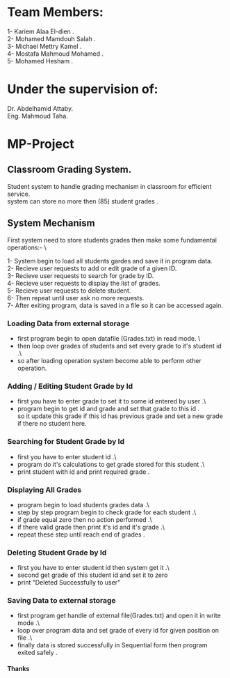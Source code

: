 # Team Members:
  1- Kariem Alaa El-dien .\
  2- Mohamed Mamdouh Salah .\
  3- Michael Mettry Kamel .\
  4- Mostafa Mahmoud Mohamed .\
  5- Mohamed Hesham .

# Under the supervision of:
  Dr. Abdelhamid Attaby.\
  Eng. Mahmoud Taha.

# MP-Project
## Classroom Grading System.
Student system to handle grading mechanism in classroom for efficient service. \
system can store no more then (85) student grades .

## System Mechanism 
First system need to store students grades then make some fundamental operations:- \

1- System begin to load all students gardes and save it in program data. \
2- Recieve user requests to add or edit grade of a given ID. \
3- Recieve user requests to search for grade by ID. \
4- Recieve user requests to display the list of grades.\
5- Recieve user requests to delete student.\
6- Then repeat until user ask no more requests.\
7- After exiting program, data is saved in a file so it can be accessed again. 
    
### Loading Data from external storage
* first program begin to open datafile (Grades.txt) in read mode. \
* then loop over grades of students and set every grade to it's student id .\
* so after loading operation system become able to perform other operation. 

### Adding / Editing Student Grade by Id
* first you have to enter grade to set it to some id entered by user .\
* program begin to get id and grade and set that grade to this id .\
  so it update this grade if this id has previous grade and set a new grade if there no student here.

### Searching for Student Grade by Id
* first you have to enter student id .\
* program do it's calculations to get grade stored for this student .\
* print student with id and print required grade .

### Displaying All Grades
* program begin to load students grades data .\
* step by step program begin to check grade for each student .\
* if grade equal zero then no action performed .\
* if there valid grade then print it's id and it's grade .\
* repeat these step until reach end of grades .

### Deleting Student Grade by Id
* first you have to enter student id then system get it .\
* second get grade of this student id and set it to zero
* print "Deleted Successfully to user"

### Saving Data to external storage
* first program get handle of external file(Grades.txt) and open it in write mode .\
* loop over program data and set grade of every id for given position on file .\
* finally data is stored successfully in Sequential form then program exited safely .

#### Thanks
